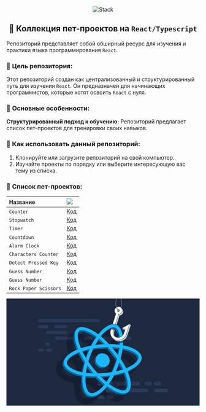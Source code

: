 <p align="center">
  <img src="https://skillicons.dev/icons?i=html,css,scss,tailwind,typescript,react,next,vite"  alt="Stack"/>
</p>

<h2 align="center">👋 Коллекция пет-проектов на <code>React/Typescript</code></h2>

Репозиторий представляет собой обширный ресурс для изучения и практики языка программирования `React`.

### 🚀 **Цель репозитория:**

Этот репозиторий создан как централизованный и структурированный путь для изучения `React`. Он предназначен для
начинающих программистов, которые хотят освоить `React` с нуля.

### 🚀 **Основные особенности:**

**Структурированный подход к обучению:** Репозиторий предлагает список пет-проектов для тренировки своих навыков.

### 🚀 **Как использовать данный репозиторий:**

1. Клонируйте или загрузите репозиторий на свой компьютер.
2. Изучайте проекты по порядку или выберите интересующую вас тему из списка.

### 🚀 **Список пет-проектов:**

| Название              | <img width='30' src="https://skillicons.dev/icons?i=github" /> |
|:----------------------|:---------------------------------------------------------------|
| `Counter`             | [Код](projects/01-counter)                                     |
| `Stopwatch`           | [Код](projects/02-stopwatch)                                   |
| `Timer`               | [Код](projects/03-timer)                                       |
| `Countdown`           | [Код](projects/04-countdown)                                   |
| `Alarm Clock`         | [Код](projects/05-alarm-clock)                                 |
| `Characters Counter`  | [Код](projects/06-characters-counter)                          |
| `Detect Pressed Key`  | [Код](projects/07-detect-pressed-key)                          |
| `Guess Number`        | [Код](projects/08-guess-number)                                |
| `Guess Number`        | [Код](projects/09-guess-number)                                |
| `Rock Paper Scissors` | [Код](projects/10-rock-paper-scissor)                          |

![Превью](preview.jpg)
